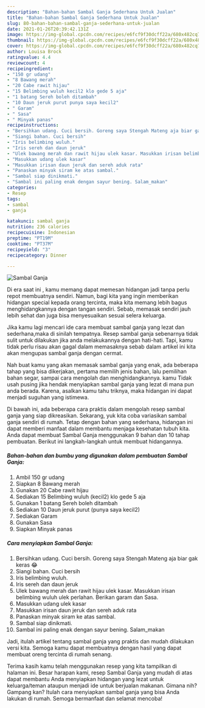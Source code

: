 ```yaml
---
description: "Bahan-bahan Sambal Ganja Sederhana Untuk Jualan"
title: "Bahan-bahan Sambal Ganja Sederhana Untuk Jualan"
slug: 80-bahan-bahan-sambal-ganja-sederhana-untuk-jualan
date: 2021-01-26T20:39:42.131Z
image: https://img-global.cpcdn.com/recipes/e6fcf9f30dcff22a/680x482cq70/sambal-ganja-foto-resep-utama.jpg
thumbnail: https://img-global.cpcdn.com/recipes/e6fcf9f30dcff22a/680x482cq70/sambal-ganja-foto-resep-utama.jpg
cover: https://img-global.cpcdn.com/recipes/e6fcf9f30dcff22a/680x482cq70/sambal-ganja-foto-resep-utama.jpg
author: Louisa Brock
ratingvalue: 4.4
reviewcount: 4
recipeingredient:
- "150 gr udang"
- "8 Bawang merah"
- "20 Cabe rawit hijau"
- "15 Belimbing wuluh kecil2 klo gede 5 aja"
- "1 batang Sereh boleh ditambah"
- "10 Daun jeruk purut punya saya kecil2"
- " Garam"
- " Sasa"
- " Minyak panas"
recipeinstructions:
- "Bersihkan udang. Cuci bersih. Goreng saya Stengah Mateng aja biar gak keras 😂"
- "Siangi bahan. Cuci bersih"
- "Iris belimbing wuluh."
- "Iris sereh dan daun jeruk"
- "Ulek bawang merah dan rawit hijau ulek kasar. Masukkan irisan belimbing wuluh ulek perlahan. Berikan garam dan Sasa."
- "Masukkan udang ulek kasar"
- "Masukkan irisan daun jeruk dan sereh aduk rata"
- "Panaskan minyak siram ke atas sambal."
- "Sambal siap dinikmati."
- "Sambal ini paling enak dengan sayur bening. Salam_makan"
categories:
- Resep
tags:
- sambal
- ganja

katakunci: sambal ganja 
nutrition: 236 calories
recipecuisine: Indonesian
preptime: "PT19M"
cooktime: "PT37M"
recipeyield: "3"
recipecategory: Dinner

---
```



![Sambal Ganja](https://img-global.cpcdn.com/recipes/e6fcf9f30dcff22a/680x482cq70/sambal-ganja-foto-resep-utama.jpg)

Di era  saat ini , kamu memang dapat memesan hidangan jadi tanpa perlu repot membuatnya sendiri. Namun, bagi kita yang ingin memberikan hidangan special kepada orang tercinta, maka kita memang lebih bagus menghidangkannya dengan tangan sendiri. Sebab, memasak sendiri jauh lebih sehat dan juga bisa menyesuaikan sesuai selera keluarga.

Jika kamu lagi mencari ide cara membuat sambal ganja yang lezat dan sederhana,maka di sinilah tempatnya. Resep sambal ganja  sebenarnya tidak sulit untuk dilakukan jika anda melakukannya dengan hati-hati. Tapi, kamu tidak perlu risau akan gagal dalam memasaknya 
sebab dalam artikel ini kita akan mengupas sambal ganja dengan cermat.  



Nah buat kamu yang akan memasak sambal ganja yang enak, ada beberapa tahap yang bisa dikerjakan, pertama memilih jenis bahan, lalu pemilihan bahan segar, sampai cara mengolah dan menghidangkannya. kamu Tidak usah pusing jika hendak menyiapkan sambal ganja yang lezat di mana pun anda berada. Karena, asalkan kamu  tahu triknya, maka hidangan ini dapat menjadi suguhan yang istimewa.

Di bawah ini, ada beberapa cara praktis  dalam mengolah resep sambal ganja yang siap dikreasikan. Sekarang, yuk kita coba variasikan sambal ganja sendiri di rumah. Tetap dengan bahan yang sederhana, hidangan ini dapat memberi manfaat dalam membantu menjaga kesehatan tubuh kita. Anda dapat membuat Sambal Ganja menggunakan 9 bahan dan 10 tahap pembuatan. Berikut ini langkah-langkah untuk membuat hidangannya.

<!--inarticleads1-->

##### Bahan-bahan dan bumbu yang digunakan dalam pembuatan Sambal Ganja:

1. Ambil 150 gr udang
1. Siapkan 8 Bawang merah
1. Gunakan 20 Cabe rawit hijau
1. Sediakan 15 Belimbing wuluh (kecil2) klo gede 5 aja
1. Gunakan 1 batang Sereh boleh ditambah
1. Sediakan 10 Daun jeruk purut (punya saya kecil2)
1. Sediakan  Garam
1. Gunakan  Sasa
1. Siapkan  Minyak panas




<!--inarticleads2-->

##### Cara menyiapkan Sambal Ganja:

1. Bersihkan udang. Cuci bersih. Goreng saya Stengah Mateng aja biar gak keras 😂
1. Siangi bahan. Cuci bersih
1. Iris belimbing wuluh.
1. Iris sereh dan daun jeruk
1. Ulek bawang merah dan rawit hijau ulek kasar. Masukkan irisan belimbing wuluh ulek perlahan. Berikan garam dan Sasa.
1. Masukkan udang ulek kasar
1. Masukkan irisan daun jeruk dan sereh aduk rata
1. Panaskan minyak siram ke atas sambal.
1. Sambal siap dinikmati.
1. Sambal ini paling enak dengan sayur bening. Salam_makan




Jadi, itulah artikel tentang  sambal ganja  yang praktis dan mudah dilakukan versi kita. Semoga kamu dapat membuatnya dengan hasil yang dapat membuat oreng tercinta di rumah senang. 

Terima kasih kamu telah menggunakan resep yang kita tampilkan di halaman ini. Besar harapan kami, resep  Sambal Ganja yang mudah di atas dapat membantu Anda menyiapkan hidangan yang lezat untuk keluarga/teman ataupun menjadi ide untuk berjualan makanan. Gimana nih? Gampang kan? Itulah cara menyiapkan sambal ganja yang bisa Anda lakukan di rumah. Semoga bermanfaat dan selamat mencoba!

